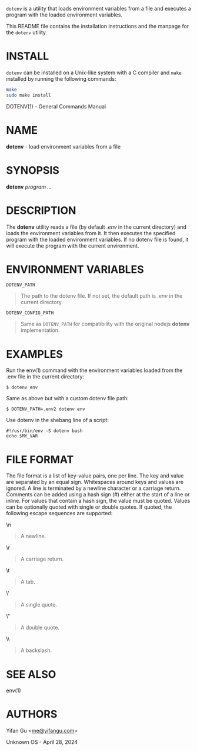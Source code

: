 `dotenv` is a utility that loads environment variables from a file and
executes a program with the loaded environment variables.

This README file contains the installation instructions and the manpage
for the `dotenv` utility.

# INSTALL

`dotenv` can be installed on a Unix-like system with a C compiler and
`make` installed by running the following commands:

```bash
make
sudo make install
```

DOTENV(1) - General Commands Manual

# NAME

**dotenv** - load environment variables from a file

# SYNOPSIS

**dotenv**
*program&nbsp;...*

# DESCRIPTION

The
**dotenv**
utility
reads a file (by default
*.env*
in the current directory) and loads the environment variables from it.
It then executes the specified program with the loaded environment
variables.
If no dotenv file is found, it will execute the program with
the current environment.

# ENVIRONMENT VARIABLES

`DOTENV_PATH`

> The path to the dotenv file.
> If not set, the default path is
> *.env*
> in the current directory.

`DOTENV_CONFIG_PATH`

> Same as
> `DOTENV_PATH`
> for compatibility with the original nodejs
> **dotenv**
> implementation.

# EXAMPLES

Run the
env(1)
command with the environment variables loaded from the .env file in the
current directory:

	$ dotenv env

Same as above but with a custom dotenv file path:

	$ DOTENV_PATH=.env2 dotenv env

Use dotenv in the shebang line of a script:

	#!/usr/bin/env -S dotenv bash
	echo $MY_VAR

# FILE FORMAT

The file format is a list of key-value pairs, one per line.
The key and value are separated by an equal sign.
Whitespaces around keys and values are ignored.
A line is terminated by a newline character or a carriage return.
Comments can be added using a hash sign (#) either at the start of a line
or inline. For values that contain a hash sign, the value must be quoted.
Values can be optionally quoted with single or double quotes.
If quoted, the following escape sequences are supported:

&#92;n

> A newline.

&#92;r

> A carriage return.

&#92;t

> A tab.

&#92;'

> A single quote.

&#92;"

> A double quote.

&#92;&#92;

> A backslash.

# SEE ALSO

env(1)

# AUTHORS

Yifan Gu &lt;[me@yifangu.com](mailto:me@yifangu.com)&gt;

Unknown OS - April 28, 2024

